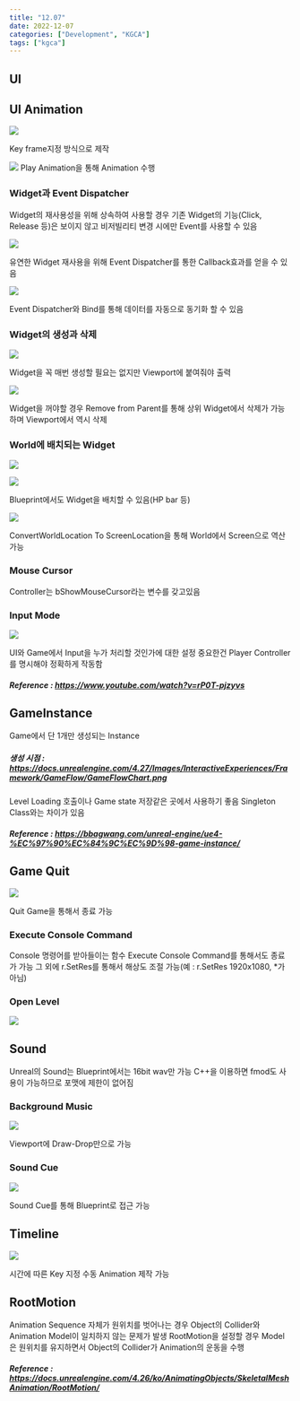```yaml
---
title: "12.07"
date: 2022-12-07
categories: ["Development", "KGCA"]
tags: ["kgca"]
---
```

## UI
## UI Animation
![](/images/6d8cb808-eec9-49c8-8bf1-bbdb9a3fe82b-image.PNG)

Key frame지정 방식으로 제작

![](/images/fce29c3a-0df0-4d3c-8e4b-478ba3c17b46-image.png)
Play Animation을 통해 Animation 수행

### Widget과 Event Dispatcher
Widget의 재사용성을 위해 상속하여 사용할 경우 기존 Widget의 기능(Click, Release 등)은 보이지 않고 비저빌리티 변경 시에만 Event를 사용할 수 있음

![](/images/8cafbdb2-4f68-4d2e-b415-137c989b70a2-image.PNG)

유연한 Widget 재사용을 위해 Event Dispatcher를 통한 Callback효과를 얻을 수 있음

![](/images/dfcac701-ec54-4cf7-ba4a-884d8ef03d5a-image.PNG)

Event Dispatcher와 Bind를 통해 데이터를 자동으로 동기화 할 수 있음

### Widget의 생성과 삭제

![](/images/731acc97-056d-47c1-ba41-82683549d15b-image.PNG)

Widget을 꼭 매번 생성할 필요는 없지만 Viewport에 붙여줘야 출력

![](/images/fc7373e4-28cf-4358-82ee-6f6cb8112331-image.PNG)

Widget을 꺼야할 경우 Remove from Parent를 통해 상위 Widget에서 삭제가 가능하며 Viewport에서 역시 삭제

### World에 배치되는 Widget

![](/images/79191785-5056-4cc3-8a45-8f86f7af3d33-image.PNG)

![](/images/62af828c-8f2d-4769-ae19-39064f209f15-image.PNG)

Blueprint에서도 Widget을 배치할 수 있음(HP bar 등)

![](/images/56397f43-2d00-4e9d-a347-0c0298c5857b-image.PNG)

ConvertWorldLocation To ScreenLocation을 통해 World에서 Screen으로 역산 가능

### Mouse Cursor
Controller는 bShowMouseCursor라는 변수를 갖고있음

### Input Mode

![](/images/cd375ffd-0127-48b7-861e-f31564115147-image.PNG)

UI와 Game에서 Input을 누가 처리할 것인가에 대한 설정
중요한건 Player Controller를 명시해야 정확하게 작동함
##### _Reference_ : https://www.youtube.com/watch?v=rP0T-pjzyvs

## GameInstance
Game에서 단 1개만 생성되는 Instance
##### 생성 시점 : https://docs.unrealengine.com/4.27/Images/InteractiveExperiences/Framework/GameFlow/GameFlowChart.png
Level Loading 호출이나 Game state 저장같은 곳에서 사용하기 좋음
Singleton Class와는 차이가 있음
##### _Reference_ : https://bbagwang.com/unreal-engine/ue4-%EC%97%90%EC%84%9C%EC%9D%98-game-instance/

## Game Quit

![](/images/6234dea1-756a-42b2-b45f-c23d9614ba92-image.PNG)

Quit Game을 통해서 종료 가능

### Execute Console Command
Console 명령어를 받아들이는 함수
Execute Console Command를 통해서도 종료가 가능
그 외에 r.SetRes를 통해서 해상도 조절 가능(예 : r.SetRes 1920x1080, *가 아님)

### Open Level

![](/images/cf654216-46d9-4a89-bfab-21dd5bbcc861-image.PNG)

## Sound
Unreal의 Sound는 Blueprint에서는 16bit wav만 가능
C++을 이용하면 fmod도 사용이 가능하므로 포맷에 제한이 없어짐

### Background Music

![](/images/82845a32-faef-443f-b242-99648305cf8d-image.PNG)

Viewport에 Draw-Drop만으로 가능

### Sound Cue

![](/images/2bb5aedc-85bb-4d1c-8167-75aac990af0a-image.PNG)

Sound Cue를 통해 Blueprint로 접근 가능

## Timeline

![](/images/aa2ba96f-cbbf-4bc8-9821-bbc7d08537e7-image.PNG)

시간에 따른 Key 지정
수동 Animation 제작 가능

## RootMotion
Animation Sequence 자체가 원위치를 벗어나는 경우 Object의 Collider와 Animation Model이 일치하지 않는 문제가 발생
RootMotion을 설정할 경우 Model은 원위치를 유지하면서 Object의 Collider가 Animation의 운동을 수행
##### _Reference_ : https://docs.unrealengine.com/4.26/ko/AnimatingObjects/SkeletalMeshAnimation/RootMotion/
